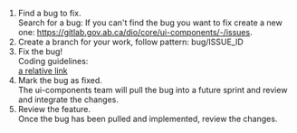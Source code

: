 1. Find a bug to fix.  
Search for a bug:
If you can't find the bug you want to fix create a new one: https://gitlab.gov.ab.ca/dio/core/ui-components/-/issues.  
2. Create a branch for your work, follow pattern: bug/ISSUE_ID
3. Fix the bug!  
Coding guidelines:  
[a relative link](coding_standards.md)
4. Mark the bug as fixed.  
The ui-components team will pull the bug into a future sprint and review and integrate the changes.  
5. Review the feature.  
Once the bug has been pulled and implemented, review the changes.